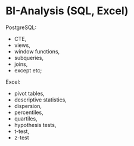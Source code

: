 # BI-Analysis (SQL, Excel)
PostgreSQL:
- CTE, 
- views, 
- window functions, 
- subqueries, 
- joins, 
- except etc; 

Excel:
- pivot tables, 
- descriptive statistics, 
- dispersion, 
- percentiles, 
- quartiles, 
- hypothesis tests, 
- t-test, 
- z-test
